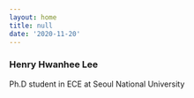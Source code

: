 ```yaml
---
layout: home
title: null
date: '2020-11-20'
---
```

### Henry Hwanhee Lee

Ph.D student in ECE at Seoul National University

